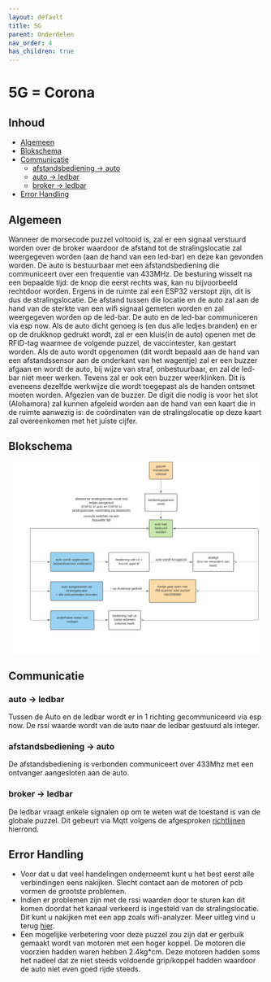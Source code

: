 ```yaml
---
layout: default
title: 5G
parent: Onderdelen
nav_order: 4
has_children: true
---
```


# 5G = Corona

## Inhoud
 
- [Algemeen](#Algemeen)
- [Blokschema](#Blokschema)
- [Communicatie](#Communicatie)
  - [afstandsbediening -> auto](#afstandsbediening---auto)
  - [auto -> ledbar](#auto---ledbar)
  - [broker -> ledbar](#broker---ledbar) 
- [Error Handling](#Error-Handling)
 

## Algemeen
Wanneer de morsecode puzzel voltooid is, zal er een signaal verstuurd worden over de broker waardoor de afstand tot de stralingslocatie zal weergegeven worden (aan de hand van een led-bar) en deze kan gevonden worden. De auto is bestuurbaar met een afstandsbediening die communiceert over een frequentie van 433MHz. De besturing wisselt na een bepaalde tijd: de knop die eerst rechts was, kan nu bijvoorbeeld rechtdoor worden.
Ergens in de ruimte zal een ESP32 verstopt zijn, dit is dus de stralingslocatie. De afstand tussen die locatie en de auto zal aan de hand van de sterkte van een wifi signaal gemeten worden en zal weergegeven worden op de led-bar. De auto en de led-bar communiceren via esp now. Als de auto dicht genoeg is (en dus alle ledjes branden) en er op de drukknop gedrukt wordt, zal er een kluis(in de auto) openen met de RFID-tag waarmee de volgende puzzel, de vaccintester, kan gestart worden.
Als de auto wordt opgenomen (dit wordt bepaald aan de hand van een afstandssensor aan de onderkant van het wagentje) zal er een buzzer afgaan en wordt de auto, bij wijze van straf, onbestuurbaar, en zal de led-bar niet meer werken. Tevens zal er ook een buzzer weerklinken.  Dit is eveneens dezelfde werkwijze die wordt toegepast als de handen ontsmet moeten worden. Afgezien van de buzzer.
De digit die nodig is voor het slot (Alohamora) zal kunnen afgeleid worden aan de hand van een kaart die in de ruimte aanwezig is: de coördinaten van de stralingslocatie op deze kaart zal overeenkomen met het juiste cijfer.

## Blokschema
![blok schema](blokschema.png)
## Communicatie
### auto -> ledbar
Tussen de Auto en de ledbar wordt er in 1 richting gecommuniceerd via esp now. De rssi waarde wordt van de auto naar de ledbar gestuurd als integer.
### afstandsbediening -> auto
De afstandsbediening is verbonden communiceert over 433Mhz met een ontvanger aangesloten aan de auto.
### broker -> ledbar
De ledbar vraagt enkele signalen op om te weten wat de toestand is van de globale puzzel. Dit gebeurt via Mqtt volgens de afgesproken [richtlijnen](https://project-es-20-21.github.io/General/MQTTchannels.html) hierrond.
## Error Handling
- Voor dat u dat veel handelingen onderneemt kunt u het best eerst alle verbindingen eens nakijken. Slecht contact aan de motoren of pcb vormen de grootste problemen.
- Indien er problemen zijn met de rssi waarden door te sturen kan dit komen doordat het kanaal verkeerd is ingesteld van de stralingslocatie. Dit kunt u nakijken met een app zoals wifi-analyzer. Meer uitleg vind u terug [hier](https://project-es-20-21.github.io/General/docs/5g/software.html#Opmerkingen).
- Een mogelijke verbetering voor deze puzzel zou zijn dat er gerbuik gemaakt wordt van motoren met een hoger koppel. De motoren die voorzien hadden waren hebben 2.4kg*cm. Deze motoren hadden soms het nadeel dat ze niet steeds voldoende grip/koppel hadden waardoor de auto niet even goed rijde steeds.
